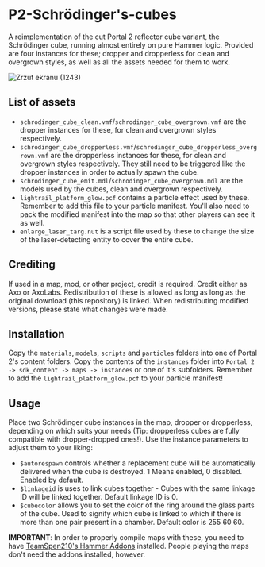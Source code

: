 # P2-Schrödinger's-cubes
A reimplementation of the cut Portal 2 reflector cube variant, the Schrödinger cube, running almost entirely on pure Hammer logic. Provided are four instances for these; dropper and dropperless for clean and overgrown styles, as well as all the assets needed for them to work.

![Zrzut ekranu (1243)](https://github.com/AxoLabs/P2-Schrodinger-s-cubes/assets/125143965/5f55c2e2-452c-4994-b3d6-47644a9178ad)

## List of assets
- `schrodinger_cube_clean.vmf`/`schrodinger_cube_overgrown.vmf` are the dropper instances for these, for clean and overgrown styles respectively.
- `schrodinger_cube_dropperless.vmf`/`schrodinger_cube_dropperless_overgrown.vmf` are the dropperless instances for these, for clean and overgrown styles respectively. They still need to be triggered like the dropper instances in order to actually spawn the cube.
- `schrodinger_cube_emit.mdl`/`schrodinger_cube_overgrown.mdl` are the models used by the cubes, clean and overgrown respectively.
- `lightrail_platform_glow.pcf` contains a particle effect used by these. Remember to add this file to your particle manifest. You'll also need to pack the modified manifest into the map so that other players can see it as well.
- `enlarge_laser_targ.nut` is a script file used by these to change the size of the laser-detecting entity to cover the entire cube.

## Crediting
If used in a map, mod, or other project, credit is required. Credit either as Axo or AxoLabs.
Redistribution of these is allowed as long as long as the original download (this repository) is linked. When redistributing modified versions, please state what changes were made.

## Installation
Copy the `materials`, `models`, `scripts` and `particles` folders into one of Portal 2's content folders. Copy the contents of the `instances` folder into `Portal 2 -> sdk_content -> maps -> instances` or one of it's subfolders. Remember to add the `lightrail_platform_glow.pcf` to your particle manifest!

## Usage
Place two Schrödinger cube instances in the map, dropper or dropperless, depending on which suits your needs (Tip: dropperless cubes are fully compatible with dropper-dropped ones!). Use the instance parameters to adjust them to your liking:
- `$autorespawn` controls whether a replacement cube will be automatically delivered when the cube is destroyed. 1 Means enabled, 0 disabled. Enabled by default.
- `$linkageid` is uses to link cubes together - Cubes with the same linkage ID will be linked together. Default linkage ID is 0.
- `$cubecolor` allows you to set the color of the ring around the glass parts of the cube. Used to signify which cube is linked to which if there is more than one pair present in a chamber. Default color is 255 60 60.

**IMPORTANT**: In order to properly compile maps with these, you need to have [TeamSpen210's Hammer Addons](https://github.com/TeamSpen210/HammerAddons) installed. People playing the maps don't need the addons installed, however.
